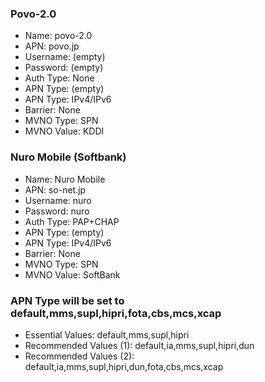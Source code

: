 ### Povo-2.0
* Name: povo-2.0
* APN: povo.jp
* Username: (empty)
* Password: (empty)
* Auth Type: None
* APN Type: (empty)
* APN Type: IPv4/IPv6
* Barrier: None
* MVNO Type: SPN
* MVNO Value: KDDI

### Nuro Mobile (Softbank)
* Name: Nuro Mobile
* APN: so-net.jp
* Username: nuro
* Password: nuro
* Auth Type: PAP+CHAP
* APN Type: (empty)
* APN Type: IPv4/IPv6
* Barrier: None
* MVNO Type: SPN
* MVNO Value: SoftBank



### APN Type will be set to default,mms,supl,hipri,fota,cbs,mcs,xcap
* Essential Values: default,mms,supl,hipri
* Recommended Values (1): default,ia,mms,supl,hipri,dun
* Recommended Values (2): default,ia,mms,supl,hipri,dun,fota,cbs,mcs,xcap
